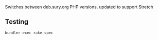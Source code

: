 Switches between deb.sury.org PHP versions, updated to support Stretch

## Testing
```
bundler exec rake spec
```